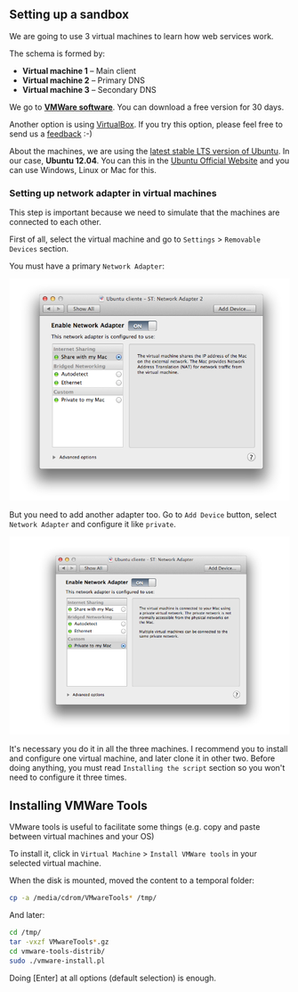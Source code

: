 ## Setting up a sandbox

We are going to use 3 virtual machines to learn how web services work.

The schema is formed by:

* **Virtual machine 1** – Main client
* **Virtual machine 2** – Primary DNS
* **Virtual machine 3** – Secondary DNS

We go to **[VMWare software](http://www.vmware.com/products/fusion/features)**. You can download a free version for 30 days.

Another option is using [VirtualBox](https://www.virtualbox.org). If you try this option, please feel free to send us a [feedback](https://github.com/Kikobeats/server-for-dummies/issues) :-)

About the machines, we are using the [latest stable LTS version of Ubuntu](https://wiki.ubuntu.com/LTS). In our case, **Ubuntu 12.04**. You can this in the [Ubuntu Official Website](http://www.ubuntu.com) and you can use Windows, Linux or Mac for this.

### Setting up network adapter in virtual machines

This step is important because we need to simulate that the machines are connected to each other.

First of all, select the virtual machine and go to `Settings` > `Removable Devices` section.

You must have a primary `Network Adapter`:

![](../assets/configure-adapter-two.png)


But you need to add another adapter too. Go to `Add Device` button, select `Network Adapter` and configure it like `private`.

![](../assets/configure-adapter-one.png)


It's necessary you do it in all the three machines. I recommend you to install and configure one virtual machine, and later clone it in other two. Before doing anything, you must read `Installing the script` section so you won't need to configure it three times.

## Installing VMWare Tools

VMware tools is useful to facilitate some things (e.g. copy and paste between virtual machines and your OS)

To install it, click in `Virtual Machine` > `Install VMWare tools` in your selected virtual machine.

When the disk is mounted, moved the content to a temporal folder:

```bash
cp -a /media/cdrom/VMwareTools* /tmp/
```

And later:

```bash
cd /tmp/
tar -vxzf VMwareTools*.gz
cd vmware-tools-distrib/
sudo ./vmware-install.pl
```

Doing [Enter] at all options (default selection) is enough.
